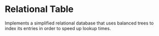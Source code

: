 # Relational Table
Implements a simplified relational database that uses balanced trees to index its entries in order to speed up lookup times.
